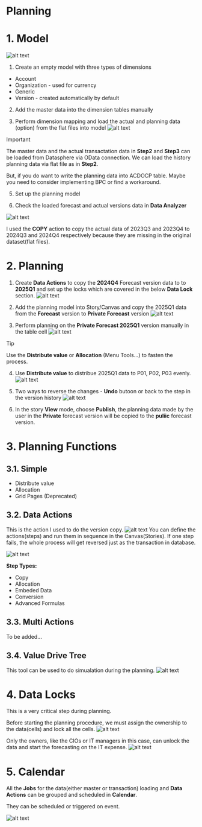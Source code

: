 # Planning

# 1. Model

![alt text](/SAC/Planning/images/PM1.png)

1. Create an empty model with three types of dimensions

- Account
- Organization - used for currency
- Generic
- Version - created automatically by default

2. Add the master data into the dimension tables manually

4. Perform dimension mapping and load the actual and planning data (option) from the flat files into model
![alt text](/SAC/Planning/images/PM2.png)

> [!Important]
> The master data and the actual transactation data in **Step2** and **Step3** can be loaded from Datasphere via OData connection. We can load the history planning data via flat file as in **Step2**.
>
> But, if you do want to write the planning data into ACDOCP table. Maybe you need to consider implementing BPC or find a workaround.

5. Set up the planning model

6. Check the loaded forecast and actual versions data in **Data Analyzer**

![alt text](/SAC/Planning/images/PM3.png)

I used the **COPY** action to copy the actual data of 2023Q3 and 2023Q4 to 2024Q3 and 2024Q4 respectively because they are missing in the original dataset(flat files).

# 2. Planning 
1. Create **Data Actions** to copy the **2024Q4** Forecast version data to to **2025Q1** and set up the locks which are covered in the below **Data Lock** section.
![alt text](/SAC/Planning/images/DP1.png)

2. Add the planning model into Story/Canvas and copy the 2025Q1 data from the **Forecast** version to **Private Forecast** version
![alt text](/SAC/Planning/images/DP3.png)

3. Perform planning on the **Private Forecast 2025Q1** version manually in the table cell
![alt text](/SAC/Planning/images/DP4.png)

> [!Tip]
> Use the **Distribute value** or **Allocation** (Menu Tools...) to fasten the process.

4. Use **Distribute value** to distribue 2025Q1 data to P01, P02, P03 evenly.
![alt text](/SAC/Planning/images/DP5_Dist.png)

5. Two ways to reverse the changes - **Undo** butoon or back to the step in the version history
![alt text](/SAC/Planning/images/DP6_Rev.png)

6. In the story **View** mode, choose **Publish**, the planning data made by the user in the **Private** forecast version will be copied to the **puliic** forecast version.
 
# 3. Planning Functions

## 3.1. Simple
- Distribute value
- Allocation
- Grid Pages (Deprecated)

## 3.2. Data Actions

This is the action I used to do the version copy.
![alt text](/SAC/Planning/images/DA1.png)
You can define the actions(steps) and run them in sequence in the Canvas(Stories). If one step fails, the whole process will get reversed just as the transaction in database.

![alt text](/SAC/Planning/images/DA2.png)

**Step Types:**
- Copy
- Allocation
- Embeded Data
- Conversion
- Advanced Formulas

## 3.3. Multi Actions
To be added...

## 3.4. Value Drive Tree
This tool can be used to do simualation during the planning.
![alt text](/SAC/Planning/images/VDT.png)

# 4. Data Locks
This is a very critical step during planning. 

Before starting the planning procedure, we must assign the ownership to the data(cells) and lock all the cells.
![alt text](/SAC/Planning/images/LOCK1.png)

Only the owners, like the CIOs or IT managers in this case, can unlock the data and start the forecasting on the IT expense.
![alt text](/SAC/Planning/images/LOCK2.png)

# 5. Calendar
All the **Jobs** for the data(either master or transaction) loading and **Data Actions** can be grouped and scheduled in **Calendar**.

They can be scheduled or triggered on event.

![alt text](/SAC/Planning/images/C1.png)
